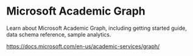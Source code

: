 # Microsoft Academic Graph  

Learn about Microsoft Academic Graph, including getting started guide, data schema reference, sample analytics.  
  
https://docs.microsoft.com/en-us/academic-services/graph/  
